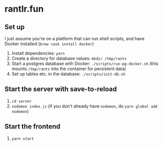 # rantlr.fun

## Set up

I just assume you're on a platform that can run shell scripts, and have Docker installed (`brew cask install docker`)

1. Install dependencies: `yarn`
1. Create a directory for database values: `mkdir /tmp/rants`
1. Start a postgres database with Docker: `./scripts/run-pg-docker.sh` (this mounts `/tmp/rants` into the container for persistent data)
1. Set up tables etc. in the database: `./scripts/init-db.sh`

## Start the server with save-to-reload

1. `cd server`
2. `nodemon index.js` (if you don't already have `nodemon`, do `yarn global add nodemon`)

## Start the frontend

1. `yarn start`
